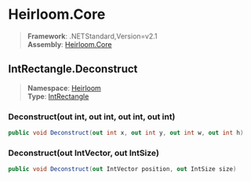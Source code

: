 # Heirloom.Core

> **Framework**: .NETStandard,Version=v2.1  
> **Assembly**: [Heirloom.Core][0]  

## IntRectangle.Deconstruct

> **Namespace**: [Heirloom][0]  
> **Type**: [IntRectangle][1]  

### Deconstruct(out int, out int, out int, out int)

```cs
public void Deconstruct(out int x, out int y, out int w, out int h)
```

### Deconstruct(out IntVector, out IntSize)

```cs
public void Deconstruct(out IntVector position, out IntSize size)
```

[0]: ../../../Heirloom.Core.md
[1]: ../IntRectangle.md

